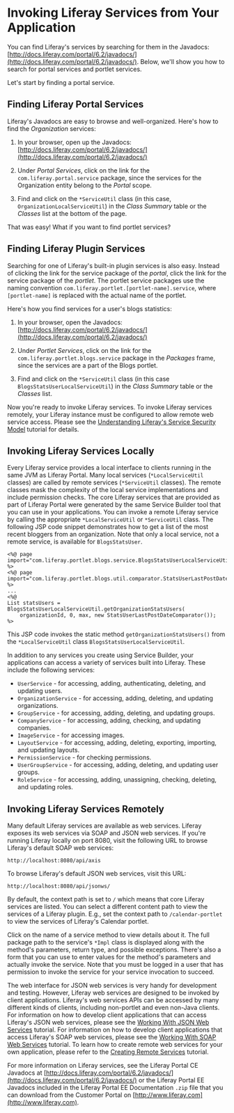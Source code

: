 # Invoking Liferay Services from Your Application

You can find Liferay's services by searching for them in the Javadocs:
[http://docs.liferay.com/portal/6.2/javadocs/](http://docs.liferay.com/portal/6.2/javadocs/).
Below, we'll show you how to search for portal services and portlet services.

Let's start by finding a portal service. 

## Finding Liferay Portal Services

Liferay's Javadocs are easy to browse and well-organized. Here's how to find the
*Organization* services: 

1. In your browser, open up the Javadocs:
   [http://docs.liferay.com/portal/6.2/javadocs/](http://docs.liferay.com/portal/6.2/javadocs/) 

2. Under *Portal Services*, click on the link for the
   `com.liferay.portal.service` package, since the services for the Organization
   entity belong to the *Portal* scope. 

3. Find and click on the `*ServiceUtil` class (in this case,
   `OrganizationLocalServiceUtil`) in the *Class Summary* table or the
   *Classes* list at the bottom of the page. 

That was easy! What if you want to find portlet services? 

## Finding Liferay Plugin Services

Searching for one of Liferay's built-in plugin services is also easy. Instead of
clicking the link for the service package of the *portal*, click the link for
the service package of the *portlet*. The portlet service packages use the
naming convention `com.liferay.portlet.[portlet-name].service`, where
`[portlet-name]` is replaced with the actual name of the portlet. 

Here's how you find services for a user's blogs statistics:

1. In your browser, open the Javadocs:
   [http://docs.liferay.com/portal/6.2/javadocs/](http://docs.liferay.com/portal/6.2/javadocs/)

2. Under *Portlet Services*, click on the link for the
   `com.liferay.portlet.blogs.service` package in the *Packages* frame, since
   the services are a part of the Blogs portlet. 

3. Find and click on the `*ServiceUtil` class (in this case
   `BlogsStatsUserLocalServiceUtil`) in the *Class Summary* table or the
   *Classes* list. 

Now you're ready to invoke Liferay services. To invoke Liferay services
remotely, your Liferay instance must be configured to allow remote web service
access. Please see the
[Understanding Liferay's Service Security Model](https://dev.liferay.com/develop/tutorials/-/knowledge_base/6-2/understanding-liferays-service-security-model) 
tutorial for details.

## Invoking Liferay Services Locally

Every Liferay service provides a local interface to clients running in the same
JVM as Liferay Portal. Many local services (`*LocalServiceUtil` classes) are
called by remote services (`*ServiceUtil` classes). The remote classes mask the
complexity of the local service implementations and include permission checks.
The core Liferay services that are provided as part of Liferay Portal were
generated by the same Service Builder tool that you can use in your
applications. You can invoke a remote Liferay service by calling the appropriate
`*LocalServiceUtil` or `*ServiceUtil` class. The following JSP code snippet
demonstrates how to get a list of the most recent bloggers from an organization.
Note that only a local service, not a remote service, is available for
`BlogsStatsUser`.

    <%@ page import="com.liferay.portlet.blogs.service.BlogsStatsUserLocalServiceUtil" %>
    <%@ page import="com.liferay.portlet.blogs.util.comparator.StatsUserLastPostDateComparator" %>
    ...
    <%@
    List statsUsers = BlogsStatsUserLocalServiceUtil.getOrganizationStatsUsers(
        organizationId, 0, max, new StatsUserLastPostDateComparator());
    %>

This JSP code invokes the static method `getOrganizationStatsUsers()` from the
`*LocalServiceUtil` class `BlogsStatsUserLocalServiceUtil`. 

In addition to any services you create using Service Builder, your applications
can access a variety of services built into Liferay. These include the following
services:

- `UserService` - for accessing, adding, authenticating, deleting, and updating
  users. 
- `OrganizationService` - for accessing, adding, deleting, and updating
  organizations. 
- `GroupService` - for accessing, adding, deleting, and updating groups.
- `CompanyService` - for accessing, adding, checking, and updating companies.
- `ImageService` - for accessing images.
- `LayoutService` - for accessing, adding, deleting, exporting, importing, and
  updating layouts. 
- `PermissionService` - for checking permissions.
- `UserGroupService` - for accessing, adding, deleting, and updating user
  groups. 
- `RoleService` - for accessing, adding, unassigning, checking, deleting, and
  updating roles. 

## Invoking Liferay Services Remotely

Many default Liferay services are available as web services. Liferay exposes its
web services via SOAP and JSON web services. If you're running Liferay locally
on port 8080, visit the following URL to browse Liferay's default SOAP web
services:

    http://localhost:8080/api/axis

To browse Liferay's default JSON web services, visit this URL:

    http://localhost:8080/api/jsonws/

By default, the context path is set to `/` which means that core Liferay
services are listed. You can select a different content path to view the
services of a Liferay plugin. E.g., set the context path to `/calendar-portlet`
to view the services of Liferay's Calendar portlet.

Click on the name of a service method to view details about it. The full package
path to the service's `*Impl` class is displayed along with the method's
parameters, return type, and possible exceptions. There's also a form that you
can use to enter values for the method's parameters and actually invoke the
service. Note that you must be logged in a user that has permission to invoke
the service for your service invocation to succeed.

The web interface for JSON web services is very handy for development and
testing. However, Liferay web services are designed to be invoked by client
applications. Liferay's web services APIs can be accessed by many different
kinds of clients, including non-portlet and even non-Java clients. For
information on how to develop client applications that can access Liferay's JSON
web services, please see the
[Working With JSON Web Services](https://dev.liferay.com/develop/tutorials/-/knowledge_base/6-2/working-with-json-web-services)
tutorial. For information on how to develop
client applications that access Liferay's SOAP web services, please see the [Working With SOAP Web Services](https://dev.liferay.com/develop/tutorials/-/knowledge_base/6-2/working-with-soap-web-services)
tutorial. To learn how to create remote web services for your own application,
please refer to the
[Creating Remote Services](https://dev.liferay.com/develop/tutorials/-/knowledge_base/6-2/creating-remote-services)
tutorial. 

<!--
Add more examples of invoking Liferay Portal and Liferay portlet remote services

## Invoking Liferay Portal Services

## Invoking Liferay Portlet Services
-->

For more information on Liferay services, see the Liferay Portal CE Javadocs at
[http://docs.liferay.com/portal/6.2/javadocs/](http://docs.liferay.com/portal/6.2/javadocs/)
or the Liferay Portal EE Javadocs included in the Liferay Portal EE
Documentation `.zip` file that you can download from the Customer Portal on
[http://www.liferay.com](http://www.liferay.com). 

